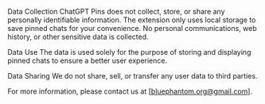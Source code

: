 Data Collection
ChatGPT Pins does not collect, store, or share any personally identifiable information. The extension only uses local storage to save pinned chats for your convenience. No personal communications, web history, or other sensitive data is collected.

Data Use
The data is used solely for the purpose of storing and displaying pinned chats to ensure a better user experience.

Data Sharing
We do not share, sell, or transfer any user data to third parties.

For more information, please contact us at [bluephantom.org@gmail.com].
